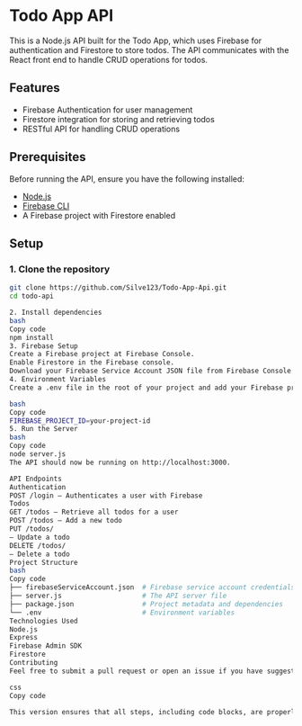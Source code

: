 # Todo App API

This is a Node.js API built for the Todo App, which uses Firebase for authentication and Firestore to store todos. The API communicates with the React front end to handle CRUD operations for todos.

## Features
- Firebase Authentication for user management
- Firestore integration for storing and retrieving todos
- RESTful API for handling CRUD operations

## Prerequisites
Before running the API, ensure you have the following installed:
- [Node.js](https://nodejs.org/)
- [Firebase CLI](https://firebase.google.com/docs/cli)
- A Firebase project with Firestore enabled

## Setup

### 1. Clone the repository
```bash
git clone https://github.com/Silve123/Todo-App-Api.git
cd todo-api

2. Install dependencies
bash
Copy code
npm install
3. Firebase Setup
Create a Firebase project at Firebase Console.
Enable Firestore in the Firebase console.
Download your Firebase Service Account JSON file from Firebase Console and place it in the root of your project as firebaseServiceAccount.json.
4. Environment Variables
Create a .env file in the root of your project and add your Firebase project ID:

bash
Copy code
FIREBASE_PROJECT_ID=your-project-id
5. Run the Server
bash
Copy code
node server.js
The API should now be running on http://localhost:3000.

API Endpoints
Authentication
POST /login – Authenticates a user with Firebase
Todos
GET /todos – Retrieve all todos for a user
POST /todos – Add a new todo
PUT /todos/
– Update a todo
DELETE /todos/
– Delete a todo
Project Structure
bash
Copy code
├── firebaseServiceAccount.json  # Firebase service account credentials
├── server.js                    # The API server file
├── package.json                 # Project metadata and dependencies
└── .env                         # Environment variables
Technologies Used
Node.js
Express
Firebase Admin SDK
Firestore
Contributing
Feel free to submit a pull request or open an issue if you have suggestions or find bugs.

css
Copy code

This version ensures that all steps, including code blocks, are properly formatted in Markdown. Let me know if this works!
